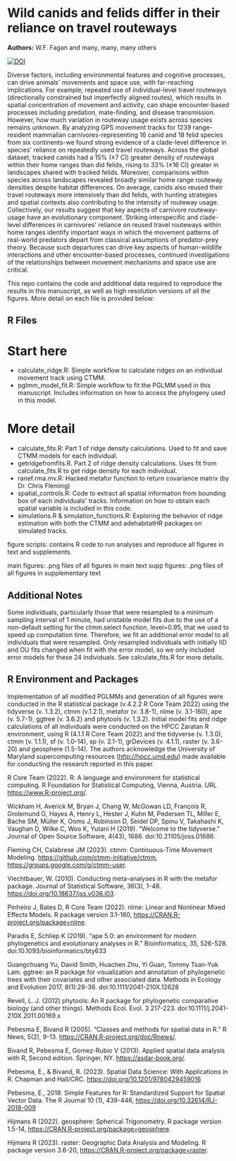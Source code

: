 # Wild canids and felids differ in their reliance on travel routeways

<b>Authors:</b> W.F. Fagan and many, many, many others

[![DOI](https://zenodo.org/badge/659077878.svg)](https://zenodo.org/doi/10.5281/zenodo.10038542)

Diverse factors, including environmental features and cognitive processes, can drive animals' movements and space use, with far-reaching implications. For example, repeated use of individual-level travel routeways (directionally constrained but imperfectly aligned routes), which results in spatial concentration of movement and activity, can shape encounter-based processes including predation, mate-finding, and disease transmission. However, how much variation in routeway usage exists across species remains unknown. By analyzing GPS movement tracks for 1239 range-resident mammalian carnivores-representing 16 canid and 18 felid species from six continents-we found strong evidence of a clade-level difference in species' reliance on repeatedly used travel routeways. Across the global dataset, tracked canids had a 15% (±7 CI) greater density of routeways within their home ranges than did felids, rising to 33% (±16 CI) greater in landscapes shared with tracked felids. Moreover, comparisons within species across landscapes revealed broadly similar home range routeway densities despite habitat differences. On average, canids also reused their travel routeways more intensively than did felids, with hunting strategies and spatial contexts also contributing to the intensity of routeway usage. Collectively, our results suggest that key aspects of carnivore routeway-usage have an evolutionary component. Striking interspecific and clade-level differences in carnivores' reliance on reused travel routeways within home ranges identify important ways in which the movement patterns of real-world predators depart from classical assumptions of predator-prey theory. Because such departures can drive key aspects of human-wildlife interactions and other encounter-based processes, continued investigations of the relationships between movement mechanisms and space use are critical.

This repo contains the code and additional data required to reproduce the results in this manuscript, as well as high resolution versions of all the figures. More detail on each file is provided below:

## R Files

# Start here
- calculate_ridge.R: Simple workflow to calculate ridges on an individual movement track using CTMM.
- pglmm_model_fit.R: Simple workflow to fit the PGLMM used in this manuscript. Includes information on how to access the phylogeny used in this model.

# More detail
- calculate_fits.R: Part 1 of ridge density calculations. Used to fit and save CTMM models for each individual. 
- getridgefromfits.R. Part 2 of ridge density calculations. Uses fit from calculate_fits.R to get ridge density for each individual.
- ranef.rma.mv.R: Hacked metafor function to return covariance matrix (by Dr. Chris Fleming)
- spatial_controls.R: Code to extract all spatial information from bounding box of each individuals' tracks. Information on how to obtain each spatial variable is included in this code.
- simulations.R & simulation_functions.R: Exploring the behavior of ridge estimation with both the CTMM and adehabitatHR packages on simulated tracks.

figure scripts: contains R code to run analyses and reproduce all figures in text and supplements.

main figures: .png files of all figures in main text
supp figures: .png files of all figures in supplementary text

## Additional Notes
Some individuals, particularly those that were resampled to a minimum sampling interval of 1 minute, had unstable model fits due to the use of a non-default setting for the ctmm.select function, level=0.95, that we used to speed up computation time. Therefore, we fit an additional error model to all individuals that were resampled. Only resampled individuals with initially IID and OU fits changed when fit with the error model, so we only included error models for these 24 individuals. See calculate_fits.R for more details.

## R Environment and Packages

Implementation of all modified PGLMMs and generation of all figures were conducted in the R statistical package (v.4.2.2 R Core Team 2022) using the tidyverse (v. 1.3.2), ctmm (v.1.2.1), metafor (v. 3.8-1), nlme (v. 3.1-160), ape (v. 5.7-1), ggtree (v. 3.6.2) and phytools (v. 1.3.2). Initial model fits and ridge calculations of all individuals were conducted on the HPCC Zaratan R environment, using R (4.1.1 R Core Team 2022) and the tidyverse (v. 1.3.0), ctmm (v. 1.1.1), sf (v. 1.0-14), sp (v. 2.1-1), grDevices (v. 4.1.1), raster (v. 3.6-20) and geosphere (1.5-14). The authors acknowledge the University of Maryland supercomputing resources (http://hpcc.umd.edu) made available for conducting the research reported in this paper. 

R Core Team (2022). R: A language and environment for statistical computing. R Foundation for Statistical
  Computing, Vienna, Austria. URL https://www.R-project.org/.

Wickham H, Averick M, Bryan J, Chang W, McGowan LD, François R, Grolemund G, Hayes A, Henry L, Hester J,
  Kuhn M, Pedersen TL, Miller E, Bache SM, Müller K, Ooms J, Robinson D, Seidel DP, Spinu V, Takahashi K,
  Vaughan D, Wilke C, Woo K, Yutani H (2019). “Welcome to the tidyverse.” Journal of Open Source Software,
  4(43), 1686. doi:10.21105/joss.01686.

Fleming CH, Calabrese JM (2023). ctmm: Continuous-Time Movement Modeling.
  https://github.com/ctmm-initiative/ctmm, https://groups.google.com/g/ctmm-user.

Viechtbauer, W. (2010). Conducting meta-analyses in R with the metafor package. Journal of Statistical
  Software, 36(3), 1-48. https://doi.org/10.18637/jss.v036.i03.

Pinheiro J, Bates D, R Core Team (2022). nlme: Linear and Nonlinear Mixed Effects Models. R package
  version 3.1-160, https://CRAN.R-project.org/package=nlme.

Paradis E, Schliep K (2019). “ape 5.0: an environment for modern phylogenetics and evolutionary analyses in
  R.” Bioinformatics, 35, 526-528. doi:10.1093/bioinformatics/bty633

Guangchuang Yu, David Smith, Huachen Zhu, Yi Guan, Tommy Tsan-Yuk Lam. ggtree: an R package for
  visualization and annotation of phylogenetic trees with their covariates and other associated data. Methods
  in Ecology and Evolution 2017, 8(1):28-36. doi:10.1111/2041-210X.12628

Revell, L. J. (2012) phytools: An R package for phylogenetic comparative biology (and other things).
  Methods Ecol. Evol. 3 217-223. doi:10.1111/j.2041-210X.2011.00169.x

Pebesma E, Bivand R (2005). “Classes and methods for spatial data in R.” R News, 5(2), 9-13.
  https://CRAN.R-project.org/doc/Rnews/.

Bivand R, Pebesma E, Gomez-Rubio V (2013). Applied spatial data analysis with R, Second edition.
  Springer, NY. https://asdar-book.org/.

Pebesma, E., & Bivand, R. (2023). Spatial Data Science: With Applications in R. Chapman and Hall/CRC.
  https://doi.org/10.1201/9780429459016

Pebesma, E., 2018. Simple Features for R: Standardized Support for Spatial Vector Data. The R Journal 10
  (1), 439-446, https://doi.org/10.32614/RJ-2018-009

Hijmans R (2022). geosphere: Spherical Trigonometry. R package version 1.5-14,
  https://CRAN.R-project.org/package=geosphere.

Hijmans R (2023). raster: Geographic Data Analysis and Modeling. R package version 3.6-20,
  https://CRAN.R-project.org/package=raster.
  